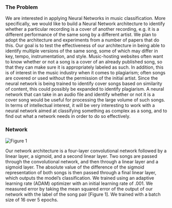 ### The Problem

We are interested in applying Neural Networks in music classification. More specifically, we would like to build a Neural Network architecture to identify whether a particular recording is a cover of another recording, e.g. it is a different performance of the same song by a different artist. We plan to adopt the architecture and experiments from a number of papers that do this. Our goal is to test the effectiveness of our architecture in being able to identify multiple versions of the same song, some of which may differ in key, tempo, instrumentation, and style.
  Music-hosting websites often want to know whether or not a song is a cover of an already published song, so that they can make sure it is appropriately labeled as such. In addition, this
is of interest in the music industry when it comes to plagiarism; often songs are covered or used without the permission of the initial artist. Since the neural network is being trained to identify cover songs based on similarity of content, this could possibly be expanded to identify plagiarism. A neural network that can take in an audio file and identify whether or not it is a cover song would be useful for processing the large volume of such songs. In terms of intellectual interest, it will be very interesting to work with a neural network aimed at classifying something as complex as a song, and to find out what a network needs in order to do so effectively.

### Network

![Figure 1](https://alexbanta4.github.com/LossCurve.png)

Our network architecture is a four-layer convolutional network followed by a linear layer, a sigmoid, and a second linear layer. Two songs are passed through the convolutional network, and then through a linear layer and a sigmoid layer. The absolute value of the difference of the sigmoid representation of both songs is then passed through a final linear layer, which outputs the model’s classification.
  We trained using an adaptive learning rate (ADAM) optimizer with an initial learning rate of .001. We measured error by taking the mean squared error of the output of our network with the label of the song pair [Figure 1]. We trained with a batch size of 16 over 5 epochs. 
